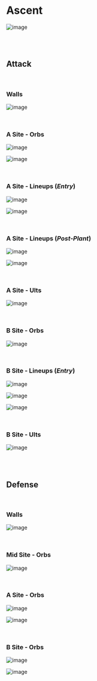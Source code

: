 # Ascent
![image](ascent.jpg)



&nbsp;  
&nbsp;  
## Attack

&nbsp;  
### Walls
![image](attack-walls.jpg)
&nbsp;  

&nbsp;  
### A Site - Orbs
![image](attack-A-orb1.jpg)
&nbsp;  

![image](attack-A-orb2.jpg)
&nbsp;  

&nbsp;  
### A Site - Lineups (*Entry*)
![image](attack-A-molly1.jpg)
&nbsp;  

![image](attack-A-molly4.jpg)
&nbsp;  

&nbsp;  
### A Site - Lineups (*Post-Plant*)
![image](attack-A-molly2.jpg)
&nbsp;  

![image](attack-A-molly3.jpg)
&nbsp;  

&nbsp;  
### A Site - Ults
![image](attack-A-ult1.jpg)
&nbsp;  

&nbsp;  
### B Site - Orbs
![image](attack-B-orb1.jpg)
&nbsp;  

&nbsp;  
### B Site - Lineups (*Entry*)
![image](attack-B-molly1.jpg)
&nbsp;  

![image](attack-B-molly2.jpg)
&nbsp;  

![image](attack-B-molly3.jpg)
&nbsp;  

&nbsp;  
### B Site - Ults
![image](attack-B-ult1.jpg)
&nbsp;  



&nbsp;  
&nbsp;  
## Defense

&nbsp;  
### Walls
![image](defense-walls.jpg)
&nbsp;  

&nbsp;  
### Mid Site - Orbs
![image](defense-mid-orb1.jpg)
&nbsp;  

&nbsp;  
### A Site - Orbs
![image](defense-A-orb1.jpg)
&nbsp;  

![image](defense-A-orb2.jpg)
&nbsp;  

&nbsp;  
### B Site - Orbs
![image](defense-B-orb1.jpg)
&nbsp;  

![image](defense-B-orb2.jpg)
&nbsp;  